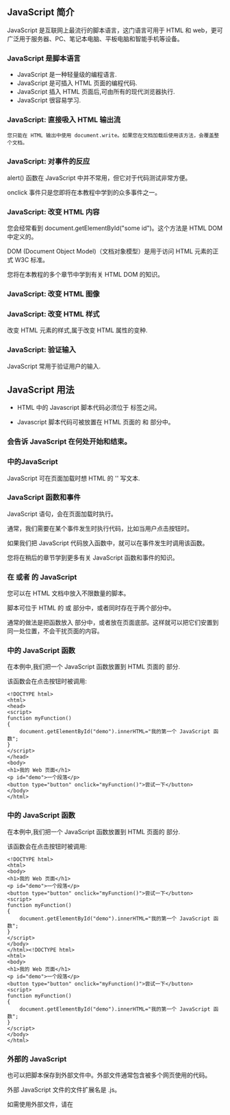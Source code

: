 ## JavaScript 简介

JavaScript 是互联网上最流行的脚本语言，这门语言可用于 HTML 和 web，更可广泛用于服务器、PC、笔记本电脑、平板电脑和智能手机等设备。

### JavaScript 是脚本语言

- JavaScript 是一种轻量级的编程语言.
- JavaScript 是可插入 HTML 页面的编程代码.
- JavaScript 插入 HTML 页面后,可由所有的现代浏览器执行.
- JavaScript 很容易学习.

### JavaScript: 直接吸入 HTML 输出流

	您只能在 HTML 输出中使用 document.write。如果您在文档加载后使用该方法，会覆盖整个文档。

### JavaScript: 对事件的反应

alert() 函数在 JavaScript 中并不常用，但它对于代码测试非常方便。

onclick 事件只是您即将在本教程中学到的众多事件之一。

### JavaScript: 改变 HTML 内容

您会经常看到 document.getElementById("some id")。这个方法是 HTML DOM 中定义的。

DOM (Document Object Model)（文档对象模型）是用于访问 HTML 元素的正式 W3C 标准。

您将在本教程的多个章节中学到有关 HTML DOM 的知识。

### JavaScript: 改变 HTML 图像

### JavaScript: 改变 HTML 样式

改变 HTML 元素的样式,属于改变 HTML 属性的变种.

### JavaScript: 验证输入

JavaScript 常用于验证用户的输入.

## JavaScript 用法

- HTML 中的 Javascript 脚本代码必须位于 <script> 与 </script> 标签之间。

- Javascript 脚本代码可被放置在 HTML 页面的 <body> 和 <head> 部分中。

### <script> 标签

如需在 HTML 页面中插入 JavaScript，请使用 <script> 标签。

<script> 和 </script> 会告诉 JavaScript 在何处开始和结束。

### <body> 中的JavaScript

JavaScript 可在页面加载时想 HTML 的 '<body>' 写文本.

### JavaScript 函数和事件

JavaScript 语句，会在页面加载时执行。

通常，我们需要在某个事件发生时执行代码，比如当用户点击按钮时。

如果我们把 JavaScript 代码放入函数中，就可以在事件发生时调用该函数。

您将在稍后的章节学到更多有关 JavaScript 函数和事件的知识。

### 在 <head> 或者 <body> 的 JavaScript

您可以在 HTML 文档中放入不限数量的脚本。

脚本可位于 HTML 的 <body> 或 <head> 部分中，或者同时存在于两个部分中。

通常的做法是把函数放入 <head> 部分中，或者放在页面底部。这样就可以把它们安置到同一处位置，不会干扰页面的内容。

### <head> 中的 JavaScript 函数

在本例中,我们把一个 JavaScript 函数放置到 HTML 页面的 <head> 部分.

该函数会在点击按钮时被调用:

```
<!DOCTYPE html>
<html>
<head>
<script>
function myFunction()
{
    document.getElementById("demo").innerHTML="我的第一个 JavaScript 函数";
}
</script>
</head>
<body>
<h1>我的 Web 页面</h1>
<p id="demo">一个段落</p>
<button type="button" onclick="myFunction()">尝试一下</button>
</body>
</html>
```

### <body> 中的 JavaScript 函数

在本例中,我们把一个 JavaScript 函数放置到 HTML 页面的<body> 部分.

该函数会在点击按钮时被调用:

```
<!DOCTYPE html>
<html>
<body>
<h1>我的 Web 页面</h1>
<p id="demo">一个段落</p>
<button type="button" onclick="myFunction()">尝试一下</button>
<script>
function myFunction()
{
    document.getElementById("demo").innerHTML="我的第一个 JavaScript 函数";
}
</script>
</body>
</html><!DOCTYPE html>
<html>
<body>
<h1>我的 Web 页面</h1>
<p id="demo">一个段落</p>
<button type="button" onclick="myFunction()">尝试一下</button>
<script>
function myFunction()
{
    document.getElementById("demo").innerHTML="我的第一个 JavaScript 函数";
}
</script>
</body>
</html>
```

### 外部的 JavaScript

也可以把脚本保存到外部文件中。外部文件通常包含被多个网页使用的代码。

外部 JavaScript 文件的文件扩展名是 .js。

如需使用外部文件，请在 <script> 标签的 "src" 属性中设置该 .js 文件：

```
<!DOCTYPE html>
<html>
<body>
<script src="myScript.js"></script>
</body>
</html>
```

你可以将脚本放置于 <head> 或者 <body>中，放在 <script> 标签中的脚本与外部引用的脚本运行效果完全一致。

myScript.js 文件代码如下：

```
function myFunction()
{
    document.getElementById("demo").innerHTML="我的第一个 JavaScript 函数";
}
```

外部脚本不能包含 '<script>' 标签.

## JavaScript Vscode & AI 编程助手

VSCode 完整安装教程参考：https://www.runoob.com/vscode/vscode-tutorial.html

AI 编程助手 —— Fitten Code

## Chrome 浏览器中执行 JavaScript 

参考 https://www.runoob.com/js/js-chrome.html

## JavaScript 输出

### JavaScript 没有任何打印或者输出的函数

### JavaScript 显示数据

JavaScript 可以通过不同的方式来输出数据：

- 使用 window.alert() 弹出警告框.

- 使用 document.write() 方法将内容写到 HTML 文档中。

- 使用 innerHTML 写入到 HTML 元素。

- 使用 console.log() 写入到浏览器的控制台。

### 使用 window.alert()

可以弹出警告框来显示数据:

```
<!DOCTYPE html>
<html>
<body>
<h1>我的第一个页面</h1><p>我的第一个段落。</p>
	
<script>window.alert(5 + 6);
</script>

</body>
</html>
```

### 操作 HTML 元素

如需从 JavaScript 访问某个 HTML 元素,可以是使用 document.getElementByld(Id) 方法.

请使用 'Id' 属性来表示 HTML 元素,bing innerHTML 来获取或插入元素内容:

```
<!DOCTYPE html><html>
<body>

<h1>我的第一个 Web 页面</h1>

	<p id="demo">我的第一个段落</p>

<script>
	document.getElementById("demo").innerHTML = "段落已修改。";
</script>

</body>
</html>
```

以上 JavaScript 语句 (在<script>标签中) 可以在 web 浏览器中执行:

**document.getElementByld("demo")** 是使用 Id 属性来查找 HTML 元素的 JavaScript 代码.

**innerHTML="段落已修改."** 是用于修改元素的 HTML 内容(innerHTML)的 JavaScript 代码.

***在本教程中*** 
- 在大多数情况下,在本教程中,我们将使用上面描述的方法来输出

- 上面的例子直接把 Id="demo" 的 <p> 元素写到 HTML 文档输出中

### 写到 HTML 问到

处于测试目的,可以将 JavaScript 直接写在 HTML 文档中:

```
<!DOCTYPE html><html>
<body><h1>我的第一个 Web 页面</h1>
	<p>我的第一个段落。</p>
	<script>document.write(Date());
</script>

</body>
</html>
```

- 使用 document.write() 可以向文档写入内容.

- 如果在文档已完成加载后执行 document.write,整个 HTML 页面将被覆盖.

```
<!DOCTYPE html>
<html>
<body>
<h1>我的第一个 Web 页面</h1>
<p>我的第一个段落。</p>
<button onclick="myFunction()">点我</button>
<script>
function myFunction() {
   	document.write(Date());
}
</script>
</body>
</html>
```

### 写到控制台

- 如果浏览器支持调试,可以使用 console.log() 方法在浏览器中显示 JavaScript 值.
- 浏览器中使用 F12 来启用调试模式,在调试窗口中点击 "Console" 菜单.

```
<!DOCTYPE html>
<html>
<body>
<h1>我的第一个 Web 页面</h1>
<script>
a = 5;
b = 6;
c = a + b;
console.log(c);
</script>

</body>
</html>
```

***程序中调试是测试,查找及减少 bug(错误)的过程.***

## JavaScript 语法

JavaScript 是一个程序语言.语法规则定义了语言结构.

### JavaScript 语法

- JavaScript 是一个脚本语言

- 它是一个轻量级,但功能强大的编程语言

### JavaScript 字面量

在编程语言中,一般固定值称为字面量,如 3.14

**数字 (Number) 字面量** 可以是整数或者小数,或者是科学计数(e).

**字符串 (String) 字面量** 可以使用单引号或双引号

**表达式字面量** 用于计算

**数组(Array) 字面量** 定义一个数组

**对象(Object) 字面量** 定义一个对象

**函数(Function) 字面量** 定义一个函数

### JavaScript 变量

在编程语言中,变量用于存储数据值

JavaScript 使用关键字 var 来定义变量,使用等号来为变量赋值:

```
var x, lengthx = 5
length = 6
```

变量可以通过变量名访问.在指令式语言中,变量通常是可变的.字面量是一个恒定的值.

变量是一个**名称**.字面量是一个**值**

### JavaScript 操作符

JavaScript 使用 **算数运算符** 来计算值

JavaScript 使用 **赋值运算符** 给变量赋值

JavaScript 语言有多种类型的运算符:

|类型|示例|描述|
|:---:|:---:|:---:|
|赋值,算数和运算符|= + - * /|在 JS 运算符中描述|
|条件,比较及逻辑运算符|== != < >|在 JS 比较运算符中描述|

### JavaScript 语句

在 HTML 中,JavaScript 语句用于向浏览器发出命令.

语句是用分号分隔:

```
x = 5 + 6;
y = x * 10;
```

### JavaScript 关键字

JavaScript 关键字用于识别要执行的操作.

和其他任何编程语言一样,JavaScript 保留了一些关键字为自己所用.

**var** 关键字告诉浏览器创建一个新的变量:

```
var x = 5 + 6;
var y = x * 10;
```

JavaScript 同样保留了一些关键字,这些关键字在当前的语言版本中并没有使用,但在以后 JavaScript 扩展中会用到.

以下是 JavaScript 中最重要的保留关键字 (按字母顺序):

```
abstract	else	instanceof	super
boolean	enum	int	switch
break	export	interface	synchronized
byte	extends	let	this
case	false	long	throw
catch	final	native	throws
char	finally	new	transient
class	float	null	true
const	for	package	try
continue	function	private	typeof
debugger	goto	protected	var
default	if	public	void
delete	implements	return	volatile
do	import	short	while
double	in	static	with
```

### JavaScript 注释

双斜杠 // 后的内容会被浏览器忽略

### JavaScript 数据类型

JavaScript 有多种数据类型: 数字、字符串、数组、对象等等：

```
var length = 16;                                  // Number 通过数字字面量赋值 
var points = x * 10;                              // Number 通过表达式字面量赋值
var lastName = "Johnson";                         // String 通过字符串字面量赋值
var cars = ["Saab", "Volvo", "BMW"];              // Array  通过数组字面量赋值
var person = {firstName:"John", lastName:"Doe"};  // Object 通过对象字面量赋值
```

数据类型的概念

编程语言中,数据类型是一个非常重要的内容.

为了可以操作变量,了解数据类型的概念非常重要.

如果没有使用数据类型,以下实例将无法执行:

```
16 + "Volvo"
```

16 加上 "Volvo" 是如何计算呢? 以上会产生一个错误还是输出以下结果呢？

```
"16Volvo"
```
可以在浏览器尝试执行以上代码查看效果.

### JavaScript 函数

JavaScript 语句可以写在函数内,函数可以重复引用:

**引用一个函数**=调用函数(执行函数内的语句).

```
function myFunction(a, b) {
   	return a * b;         
                     
// 返回 a 乘以 b 的结果
}
```

### JavaScript 字母大小写

JavaScript 对大小写是敏感的.

当编写 JavaScript 语句时,请留意是否关闭大小写切换键.

函数 **getElementByld** 与 **getElementBylD** 是不同的.

同样,变量 **myVariable** 与 **MyVariable** 也是不同的.

### JavaScript 字符集

JavaScript 使用 Unicode 字符集.

Unicode 覆盖了所有的字符,包含标点等字符.

如需进一步了解,请学习 [完整 Unicode 参考手册](https://www.runoob.com/charsets/ref-html-utf8.html)

***JavaScript 中,常见的是驼峰法的命名规则,如 lastName(而不是lastname).***

## JavaScript 语句

JavaScript 语句向浏览器发出的命名.语句的作用是告诉浏览器该做什么.

### JavaScript 语句

JavaScript 语句是发给浏览器的命令.

这些命令的作用是告诉浏览器要做的事情.

下面的 JavaScript 语句向 id="demo" 的 HTML 元素输出文本 "你好 Dolly":

```
document.getElementById("demo").innerHTML = "你好 Dolly";
```

### 分号 ;

分号用于分隔 JavaScript 语句.

通常我们在每条可执行的语句结尾添加分号.

使用分号的另一用处是在一行中编写多条语句.

```
a = 5;
b = 6;
c = a + b;
以上实例也可以这么写:
a = 5; b = 6; c = a + b;
```

***也可能看到不带有分号的案例.在 JavaScript 中,用分号来结束语句是可选的.***

### JavaScript 代码

JavaScript 代码是 JavaScript 语句的序列.

浏览器按照编写顺序依次执行每条语句.

本例向网页输出一个标题和两个段落:

```
document.getElementById("demo").innerHTML="你好 Dolly";
document.getElementById("myDIV").innerHTML="你最近怎么样?";
```

### JavaScript 代码块

JavaScript 可以分批地组合起来.

代码块以左花括号开始,右花括号结束.

代码块的作用是一并地执行语句序列.

本例向网页输出一个标题和两个段落:

```
function myFunction()
{
    document.getElementById("demo").innerHTML="你好Dolly";
    document.getElementById("myDIV").innerHTML="你最近怎么样?";
}
```

### JavaScript 语句标识符

JavaScript 语句通常以一个 **语句标识符** 为开始,并执行该语句.

语句标识符是留着关键字不能作为变量名使用.

下表列出了 JavaScript 语句标识符(关键字):

|语句|描述|
|:---:|:---:|
|break|用于跳出循环.|
|catch|语句块,在 try 语句块执行出错时执行 catch 语句块.|
|continue|跳过循环中的一个迭代|
|do...while|跳过循环中的一个迭代.|
|for|在条件语句为 true 时,可以将代码块执行指定的次数.|
|for...in|用于遍历数组或者对象的属性 (对数组或者对象的属性进行循环操作).|
|function|定义一个函数|
|if...else|用于基于不同的条件来执行不同的动作.|
|return|返回结果,并退出函数|
|switch|用于基于不同的条件来执行不同的动作.|
|throw|抛出 (生成) 错误.|
|try|实现错误处理,与 catch 一同使用.|
|var|声明一个变量.|
|while|当条件语句为 true 时,执行语句块.|

### 空格

JavaScript 会忽略多余的空格.可以向脚本添加空格,来提高其可读性.下面的两行代码是等效的:

```
var person="runoob";
var person = "runoob";
```

### 对代码行进行折行

可以在文本字符串中使用反斜杠对代码行进行换行.下面的例子是正确的显示:

```
document.write("你好 \
世界!");
```

不过,不能向这样换行:

```
document.write \ 
("你好世界!");
```

**知识点**: JavaScript 是脚本语言,浏览器会在读取代码时,逐行地执行脚本代码.而对于传统编程来说,会在执行前对所有代码进行编译.

## JavaScript 注释

JavaScript 注释可用于提高代码的可读性.

### JavaScript 注释

JavaScript 不会执行注释.

可以添加注释来对 JavaScript 进行解释,或者提高代码的可读性.

单行注释以 // 开头.

本例用单行注释来解释代码:

```
// 输出标题：
document.getElementById("myH1").innerHTML="欢迎来到我的主页";
// 输出段落：
document.getElementById("myP").innerHTML="这是我的第一个段落。";
```

### JavaScript 多行注释

多行注释以 /* 开始,以 */ 结尾.

下面的例子使用多行注释来解释代码:

```
/*
下面的这些代码会输出
一个标题和一个段落
并将代表主页的开始
*/
document.getElementById("myH1").innerHTML="欢迎来到我的主页";
document.getElementById("myP").innerHTML="这是我的第一个段落。";
```

### 使用注释来阻止执行

在下面的例子中,注释用于阻止其中一条代码行的执行 (可用于调试):

```
// document.getElementById("myH1").innerHTML="欢迎来到我的主页";
document.getElementById("myP").innerHTML="这是我的第一个段落。";
```

在下面的例子中,注释用于阻止代码块的执行 (可用于调试):

```
/*
document.getElementById("myH1").innerHTML="欢迎来到我的主页";
document.getElementById("myP").innerHTML="这是我的第一个段落。";
*/
```

### 在行末使用注释

在下面的例子中,我们把注释放到代码行的结尾处:

```
var x=5;    // 声明 x 并把 5 赋值给它
var y=x+2;  // 声明 y 并把 x+2 赋值给它
```

## JavaScript 变量

变量是用于存储信息的"容器".

在 JavaScript 中,变量用于存储数据,并可以在程序执行过程中动态更改.

在 JavaScript 中,变量可以存储各种类型的数据,如数字、字符串、对象、函数等.

变量名是标识符,用于引用存储在变量中的数据.

在 JavaScript 中,可以使用 var、let 和 const 关键字来声明变量。

- var：ES5 引入的变量声明方式，具有函数作用域。

- let：ES6 引入的变量声明方式，具有块级作用域。

- const：ES6 引入的常量声明方式，具有块级作用域，且值不可变。

```
var x=5;
var y=6;
var z=x+y;
```

**就像代数那样**

x=5

y=6 

z=x+y

在代数中,我们使用字母(比如 x) 来保存值 (比如 5).

通过上面的表达式 z=x+y,我们能够计算出 z 的值为 11.

在 JavaScript 中,这些字母被称为变量.

***可以把变量看作存储数据的容器.***

### JavaScript 变量

与代数一样,JavaScript 变量可用于存放值 (比如 x = 5) 和表达式 (比如 z = x + y).

变量可以使用短名称 (比如 x 和 y),也可以使用描述性更好的名称 (比如 age,sum,totavolume).

- 变量必须以字母开头

- 变量也能以 $ 和 _ 符号开头 (不过我们不推荐这么做)

- 变量名称对大小写敏感 (y 和 Y 是不同的变量)

***JavaScript 语句和 JavaScript 变量都对大小写敏感.***

### JavaScript 数据类型

JavaScript 变量还能保存其他数据类型,比如文本值(name="Bill Gates").

在 JavaScript 中,类似 "Bill Gates" 这样一条文本被称为字符串.

JavaScript 变量有很多种类型,但是现在,我们只关注数字和字符串.

当我们向变量分配文本值时,应该用双引号或单引号包围这个值.

当我们向变量赋的值是数值时,不要使用引号.如果我们用引号包围数值,该值会被作为文本来处理.

```
var pi=3.14;  
// 如果你熟悉 ES6，pi 可以使用 const 关键字，表示一个常量
// const pi = 3.14;
var person="John Doe";
var answer='Yes I am!';
```

### 声明 (创建) JavaScript 变量

在 JavaScript 中创建变量通常称为"声明"变量.

我们使用 var 关键词来声明变量:

```
var carname;
```

变量声明之后,该变量是空的 (它没有值).

如需向变量赋值,请使用等号:

```
carname="Volvo";
```

不过也可以在声明变量时对其赋值:

```
var carname="Volvo";
```

在下面的例子中,我们创建了名为 carname 的变量,并向其赋值"Volvo",然后把它放入 id="demo" 的 HTML 段落中:

```
var carname="Volvo";
document.getElementById("demo").innerHTML=carname;
```

**var 声明特点**:

- 变量可以重复声明 (覆盖原变量).

- 变量未赋值时,默认值为 undefined.

- var 声明的变量会提升 (Hoisting),但不会初始化.

***一个好的编程习惯,在代码开始处,统一对需要的变量进行声明.***

### 一条语句,多个变量

我们可以在一条语句中声明很多变量.该语句以 var 开头,并使用逗号分隔变量即可:

```
var lastname="Doe", age=30, job="carpenter";
```

声明也可横跨多行:

```
var lastname="Doe",
age=30,
job="carpenter";
```

一条语句中声明的多个变量不可以同时赋同一个值:

```
var x, y, z = 1;
```

x,y 为 undefined, z 为 1.

### Value = undefined

在计算机程序中,经常会声明无值的变量.未使用值来声明的变量,其值实际上是 undefined.

在执行过以下语句后,变量 carname 的值将是 undefined:

```
var carname;
```
### 重新声明 JavaScript 变量

若果重新声明 JavaScript 变量,该变量的值不会丢失.

在以下两条语句执行后,变量 carname 的值依然是 "Volvo":

```
var
carname="Volvo"; 
var carname;
```

### JavaScript 算数

我们可以通过 JavaScript 变量来做算数,使用的是 = 和 + 这类运算符:

```
y=5;
x=y+2;
```

### 使用 let 和 const (ES6)

在 2015 年以前,我们使用 var 关键字来声明 JavaScript 变量.

在 2015 后的 JavaScript 版本 (ES6) 允许我们使用 const 关键字来定义一个变量,使用 let 关键字定义的限定范围内作用域的变量.

**let**

let 是 ES6 引入的新变量声明方式,推荐使用.

**let 语法:**

```
let variableName = value;let variableName = value;
```

```
let city = "北京";
let age = 30;
console.log(city, age); // 输出: 北京 30
```

**const**

const 用于定义常量,即一旦赋值后,变量的值不能再被修改.

**const 语法**:

```
const variableName = value;
```

```
const z = 10;
// z = 20; // 报错，常量不可重新赋值
if (true) {
    const z = 20; // 不同的常量
    console.log(z); // 输出 20
}
console.log(z); // 输出 10
```

更多 const 和 let 内容可以参阅: [JavaScript let 和 const](https://www.runoob.com/js/js-let-const.html).

## JavaScript 数据类型

**值类型(基本类型):** 字符串 (String)、数字（Number）、空（Null）、未定义 （undefined）、Symbol。

**引用数据类型:** 对象 （Object）、数组 （Array）、函数 （Function），还有两个特殊的对象：正则 （RegExp） 和 日期 （Date）。

**注:** ***Symbol 是 ES6 引入的一种新的原始数据类型,表示独一无二的值.***

### JavaScript 拥有动态类型

JavaScript 拥有动态类型.这意味着相同的变量可用作不同的类型:

```
var x;               
	// x 为 undefinedvar x = 5;           
	// 现在 x 为数字
var x = "John";      // 现在 x 为字符串
```

变量的数据类型可以使用 typeof 操作符来查看:

```
typeof "John"                // 返回 string
typeof 3.14                  // 返回 number
typeof false                 // 返回 boolean
typeof [1,2,3,4]             // 返回 object
typeof {name:'John', age:34} // 返回 object
```

**typeof[1,2,3,4] 返回 "object"**,这是 JavaScript 早期设计的一个"缺陷",数组本质上是特殊类型的对象.

正确检测数组的方法:

```
Array.isArray([1,2,3]); // true
[1,2,3] instanceof Array; // true
```

### JavaScript 字符串

字符串是存储字符 (比如 "Bill Gates") 的变量.

字符串可以是引号中的任意文本.可以使用单引号或双引号:

```
var
carname="Volvo XC60";
var
carname='Volvo XC60';
```

可以在字符串中使用引号,只要不匹配包围字符串的引号即可:

```
var answer="It's alright";
var answer="He is called 'Johnny'";
var answer='He is called "Johnny"';
```

### JavaScript 数字

JavaScript 只有一种数字类型.数字可以带小数点,也可以不带:

```
var x1=34.00;      //使用小数点来写
var
x2=34;             //不使用小数点来写
```

极大或极小的数字可以通过科学 (指数) 计数法来书写:

```
var y=123e5;      // 12300000
var z=123e-5;     // 0.00123
```

### JavaScript 布尔

布尔 (逻辑) 只能有两个值:true 或 false.

```
var x=true;
var y=false;
```

### JavaScript 数组

下面的代码创建名为 cars 的数组:

```
var cars=new Array();
cars[0]="Saab";
cars[1]="Volvo";
cars[2]="BMW";
```

或者 (condensed array):

```
var cars=new Array("Saab","Volvo","BMW");
```

或者 (literal array):

```
var cars=["Saab","Volvo","BMW"];
```

### JavaScript 对象

对象由花括号分隔,在括号内部,对象的属性以名称和值对的形式 (name : value) 来定义.属性由逗号分隔:

```
var person={firstname:"John", lastname:"Doe", id:5566};
```

上面例子中的对象 (person) 有三个属性: firstname、lastname 以及 id.

空格和折行无关紧要.声明可横跨多行:

```
var person={
firstname : "John",
lastname  : "Doe",
id        :  5566
};
```

对象属性由两种寻址方式:

```
name=person.lastname;
name=person["lastname"];
```

### Undefined 和 Null

Undefined 这个值表示变量不含有值.

可以通过变量的值设置为 null 来清空变量.

```
cars=null;
person=null;
```

### 声明变量类型

当我们声明新变量时,可以使用关键字 "new" 来声明其类型:

```
var carname=new String;
var x=      new Number;
var y=      new Boolean;
var cars=   new Array;
var person= new Object;
```

***JavaScript 变量均为对象.当我们声明一个变量时,就创建了一个新的对象.***

## JavaScript 对象

JavaScript 对象是拥有属性和方法的数据.

在 JavaScript 中,几乎所有的事物都是对象.

***在 JavaScript 中,对象是非常重要的,当我们理解了对象,就可以了解 JavaScript.***

以下代码为变量 **car** 设置值为 "Fiat":

```
var car = "Fiat";
```

对象也是一个变量,但对象可以包含多个值 (多个变量),每个值以 **name:value** 对呈现.

```
var car = {name:"Fiat", model:500, color:"white"};
```

以上实例中,3个值 ("Fiat",500,"white")赋予变量 car.

***JavaScript 对象是变量的容器.***

### 对象定义

你可以使用字符来定义和创建 JavaScript 对象:

```
var person = {firstName:"John", lastName:"Doe", age:50, eyeColor:"blue"};
```

定义 JavaScript 对象可以跨越多行,空格跟换行不是必须的:

```
var person = {
    firstName:"John",
    lastName:"Doe",
    age:50,
    eyeColor:"blue"
};var person = {
    firstName:"John",
    lastName:"Doe",
    age:50,
    eyeColor:"blue"
};
```

### 对象属性

可以说 "JavaScript 对象是变量的容器".

但是,我们通常认为 "JavaScript 对象是键值对的容器".

键值对通常写法为 **name : value** (键与值以冒号分隔).

键值对在 JavaScript 对象通常称为 **对象属性**.

***JavaScript 对象是属性变量的容器.***

对象键值对的写法类似于:

- PHP 这种的关联数组

- Python 中的字典

- C 语言中的哈希表

- Java 中的哈希映射

- Ruby 和 Perl 中的哈希表

### 访问对象属性

我们可以通过两种方式访问对象属性:

```
person.lastName;
```

```
person["lastName"];
```

### 对象方法

对象的方法定义了一个函数,并作为对象的属性存储.

对象方法通过添加 () 调用 (作为一个函数).

该实例访问了 person 对象的 fullName() 方法:

```
name = person.fullName();
```

如果要访问 person 对象的 fullName 属性,它将作为一个定义函数的字符串返回:

```
name = person.fullName;
```

***JavaScript 对象是属性和方法的容器.***

### 访问对象的方法

可以使用以下语法创建对象方法:

```
methodName : function() {
    // 代码 
}
```

可以使用以下语法访问对象方法:

```
objectName.methodName()
```

通常 fullName() 是作为 person 对象的一个方法,fullName 是作为一个属性.

如果使用 fullName 属性,不添加 **()**,它会返回函数的定义:

```
objectName.methodName
```

有多种方式可以创建,使用和修改 JavaScript 对象.

同样也有多种方式用来创建,使用和修改属性和方法.

### 更多实例

[创建 JavaScript 对象Ⅰ](https://www.runoob.com/try/tryit.php?filename=tryjs_object_create_1)

[创建 JavaScript 对象 Ⅱ](https://www.runoob.com/try/tryit.php?filename=tryjs_object_create_2)

[访问对象属性Ⅰ](https://www.runoob.com/try/tryit.php?filename=tryjs_object_properties_1)

[访问对象 Ⅱ](https://www.runoob.com/try/tryit.php?filename=tryjs_object_properties_2)

[函数属性作为一个方法访问](https://www.runoob.com/try/tryit.php?filename=tryjs_object_method)

[函数属性作为一个属性访问](https://www.runoob.com/try/tryit.php?filename=tryjs_object_function)

### JavaScript 函数

函数是由事件驱动的或者当它被调用时执行的可重复使用的代码块.

```
<!DOCTYPE html>
<html>
<head>
<meta charset="utf-8">
<title>测试实例</title>
<script>
function myFunction()
{
    alert("Hello World!");
}
</script>
</head>
 
<body>
<button onclick="myFunction()">点我</button>
</body>
</html><!DOCTYPE html>
<html>
<head>
<meta charset="utf-8">
<title>测试实例</title>
<script>
function myFunction()
{
    alert("Hello World!");
}
</script>
</head>
 
<body>
<button onclick="myFunction()">点我</button>
</body>
</html>
```

### JavaScript 函数语法

函数就是包裹在花括号中的代码块,前面使用了关键词 function:

```
function functionname()
{
    // 执行代码
}
```

当调用函数时,会执行函数内的代码.

可以在某事件发生时直接调用函数 (比如当用户点击按钮时),并且可由 JavaScript 在任何位置进行调用.

***JavaScript 对大小写敏感.关键词 function 必须是小写的,并且必须以与函数名称相同的大小写来调用函数.***

### 调用带参数的函数

在调用函数时,可以向其传递值,这些值被称为参数.

这些参数可以在函数中使用.

可以发送任意多的参数,由逗号 (,) 分隔:

```
myFunction(argument1,argument2)
```

当声明函数时,请把参数作为变量来声明:

```
function myFunction(var1,var2)
{
代码
}
```

变量和参数必须以一致的顺序出现.第一个变量就是第一个被传递的参数的给定的值,以此类推.

```
<p>点击这个按钮，来调用带参数的函数。</p>
<button onclick="myFunction('Harry Potter','Wizard')">点击这里</button>
<script>
function myFunction(name,job){
    alert("Welcome " + name + ", the " + job);
}
</script>
```

上面的函数在按钮被点击时会提示 "Welcome Harry Potter,the Wizard".

函数很灵活,可以使用不同的参数来调用该函数,这样就会给出不同的消息:

```
<button onclick="myFunction('Harry Potter','Wizard')">点击这里</button>
<button onclick="myFunction('Bob','Builder')">点击这里</button>
```

根据点击的不同的按钮,上面的例子会提示 "Welcome Harry Potter,the Wizard" 或 "Welcome Bob,the Builder".

### 带有返回值的函数

有时,我们会希望函数将值返回调用它的地方.

通过使用 return 语句就可以实现.

在使用 return 语句时,函数会停止执行,并返回指定的值.

**语法**

```
function myFunction()
{
    var x=5;
    return x;
}
```

上面的函数会返回值 5.

***注意:*** 整个 JavaScript 并不会停止执行,仅仅是函数.JavaScript 将继续执行代码,从调用函数的地方.

函数调用将被返回值取代:

```
var myVar=myFunction();
```

myVar 变量的值是 5,也就是函数 "myFunction()" 所返回的值.

即使不把它保存为变量,也可以使用返回值:

```
document.getElementById("demo").innerHTML=myFunction();
```

"demo" 元素的 innerHTML 将成为 5,也就是函数 "myFunction()" 所返回的值.

可以使返回值基于传递到函数中的参数:

```
function myFunction(a,b)
{
    return a*b;
}
 
document.getElementById("demo").innerHTML=myFunction(4,3);
```

"demo" 元素的 innerHTML 将是:

12

在我们仅仅希望退出函数时,也可使用 return 语句.返回值是可选的:

```
function myFunction(a,b)
{
    if (a>b)
    {
        return;
    }
    x=a+b
}
```

如果 a 大于 b,则上面的代码将退出函数,并不会计算 a 和 b 的总和.

### 局部 JavaScript 变量

在 JavaScript 函数内部声明的变量 (使用 var) 是局部变量,所以只能在函数内部访问它. (该变量的作用域是局部的).

我们可以在不同的函数中使用名称相同的局部变量,因为只有声明过该变量的函数才能识别出该变量.

只要函数运行完毕,本地变量就会被删除.

### 全局 JavaScript 变量

在函数外声明的变量是全局变量,网页上的所有脚本和函数都能访问它.

### JavaScript 变量的生存期

JavaScript 变量的生命周期从它们被声明的时间开始.

局部变量会在函数运行以后被删除.

全局变量会在页面关闭后被删除.

### 向未声明的 JavaScript 变量分配值

如果我们把值赋给尚未声明的变量,该变量将被自动作为 window 的一个属性.

这条语句:

```
carname="Volvo";
```

将声明 window 的一个属性 carname.

非严格模式下给未声明变量赋值创建的全局变量,是全局对象的可配置属性,可以删除.

```
var var1 = 1; // 不可配置全局属性
var2 = 2; // 没有使用 var 声明，可配置全局属性

console.log(this.var1); // 1
console.log(window.var1); // 1
console.log(window.var2); // 2

delete var1; // false 无法删除
console.log(var1); //1

delete var2; 
console.log(delete var2); // true
console.log(var2); // 已经删除 报错变量未定义
```

## JavaScript 作用域

作用域是可访问变量的集合.

### JavaScript 作用域

在 JavaScript 中,对象和函数同样也是变量.

**在 JavaScript 中,作用域为可访问变量,对象,函数的集合.**

JavaScript 函数作用域:作用域在函数内修改.

### JavaScript 局部作用域

变量在函数内声明,变量为局部变量,具有局部作用域.

局部变量:只能在函数内部访问.

```
// 此处不能调用 carName 变量
function myFunction() {
    var carName = "Volvo";
    // 函数内可调用 carName 变量
}
```

因为局部变量只作用于函数内,所以不同的函数可以使用相同名称的变量.

局部变量在函数开始执行时创建,函数执行完后局部变量会自动销毁.

### JavaScript 全局变量

变量在函数外定义,即为全局变量.

全局变量有 **全局作用域**:网页中所有脚本和函数均可使用.

```
var carName = " Volvo";
 
// 此处可调用 carName 变量
function myFunction() {
    // 函数内可调用 carName 变量
}
```

如果变量在函数内没有声明 (没有使用 var 关键字),该变量为全局变量.

以下实例中 carName 在函数内,但是为全局变量.

```
// 此处可调用 carName 变量
 
function myFunction() {
    carName = "Volvo";
    // 此处可调用 carName 变量
}
```

### JavaScript 变量生命周期

JavaScript 变量生命周期在它声明时初始化.

局部变量在函数执行完毕后销毁.

全局变量在页面关闭后销毁.

### 函数参数

函数参数只在函数内起作用,是局部变量.

### HTML 中的全局变量

在 HTML 中,全局变量是 window 对象,所以 window 对象可以调用函数内的未声明 (未加 var) 的局部变量.

**注意:** 所有全局变量都属于 window 对象.

```
//此处可使用 window.carName
 
function myFunction() {
    carName = "Volvo";
}
```

### 你知道吗?

***你的全局变量,或者函数,可以覆盖 window 对象的变量或者函数.***

***局部变量,包括 window 对象可以覆盖全局变量和函数.***

在 JavaScript 中,函数内部的局部变量通常不可以直接被外部访问,但有几种方式可以将函数内部的局部变量暴露给外部作用域,具体如下:

- **通过全局对象:** 在函数内部,可以通过将局部变量赋值给 window 对象的属性来使其成为全局可访问的.例如,使用 **window.a = a;** 语句,可以在函数外部通过 **window.a** 访问到这个局部变量的值

- **定义全局变量:** 在函数内部不使用 **var、let** 或 **const** 等关键字声明变量时，该变量会被视为全局变量，从而可以在函数外部访问。但这种做法通常不推荐，因为它可能导致意外的副作用和代码难以维护。

- **返回值:** 可以通过在函数内部使用 **return** 语句返回局部变量的值,然后在函数外部接收这个返回值.这样,虽然局部变量本身不会被暴露,但其值可以通过函数调用传递到外部.

- **闭包:** JavaScript 中的闭包特性允许内部函数访问外部函数的局部变量.即使外部函数执行完毕后,其局部变量仍然可以被内部函数引用.

- **属性和方法:** 定义在全局作用域中的变量和函数都会变成 window 对象的属性和方法,因此可以在调用时省略 window,直接使用变量名或函数名.

## JavaScript 事件

HTML 事件是发生在 HTML 元素上的事情.

挡在 HTML 页面中使用 JavaScript 时,JavaScript 可以触发这些事件.

### HTML 事件

HTML 事件可以是浏览器行为,也可以是用户行为.

以下是 HTML 事件的实例:

- HTML 页面完成加载

- HTML input 字段改变时

- HTML 按钮被点击

通常,当事件发生时,可以做这些事情.

在事件触发时 JavaScript 可以执行一些代码.

HTML 元素中可以添加事件属性,使用 JavaScript 代码来添加 HTML 元素.

单引号:

```
<some-HTML-element some-event='JavaScript 代码'>
```

双引号:

```
<some-HTML-element some-event="JavaScript 代码">
```

在以下实例中,按钮元素中添加了 onclick 属性 (并加上代码):

```
<button onclick="getElementById('demo').innerHTML=Date()">现在的时间是?</button>
```

以上实例中,JavaScript 代码将修改 id="demo" 元素的内容.

在下一个实例中,代码将修改自身元素的内容 (使用 **this**.innerHTML):

```
<button onclick="this.innerHTML=Date()">现在的时间是?</button>
```

*** JavaScript 代码通常是几行代码.比较常见的是通过事件属性来调用:***

```
<button onclick="displayDate()">现在的时间是?</button>
```

### 常见的 HTML 事件

下面是一些常见的 HTML 事件的列表:

|事件|描述|
|:---:|:---:|
|onchange|HTML 元素改变|
|onclick|用户点击 HTML 元素|
|onmouseover|鼠标指针移动到指定的元素上时发生|
|onmouseout|用户从一个 html 元素上移开鼠标时发生|
|onkeydown|用户按下键盘按键|
|onload|浏览器已完成页面的加载|

更多事件列表: [JavaScript 参考手册 - HTML DOM 事件](https://www.runoob.com/jsref/dom-obj-event.html).

### JavaScript 可以做什么?

事件可以用于处理表单验证,用户输入,用户行为及浏览器动作:

- 页面加载时触发事件

- 页面关闭时触发事件

- 用户点击按钮执行动作

- 验证用户输入内容的合法性

- 等等...

可以使用多种方法来执行 JavaScript 事件代码:

- HTML 事件属性可以直接执行 JavaScript 代码

- HTML 事件属性可以调用 JavaScript 函数

- 可以为 HTML 元素指定自己的事件处理程序

- 可以阻止事件的发生.

- 等等...

***在 HTML DOM 章节中将会学到更多关于事件及事件处理程序的知识.***

## JavaScript 字符串

JavaScript 字符串用于存储和处理文本.

### JavaScript 字符串

字符串可以存储一系列字符,如 "John Doe".

字符串可以是插入到引号中的任何字符.可以使用单引号或双引号:

```
var
carname = "Volvo XC60";
var
carname = 'Volvo XC60';
```

可以使用索引位置来访问字符串中的每个字符:

```
var character = carname[7];
```

字符串的索引从 0 开始,这意味着第一个字符索引值为 `[0]`,第二个为`[1]`,以此类推.

```
const name = "RUNOOB";
let letter = name[2];

document.getElementById("demo").innerHTML = letter;
```

可以在字符串中使用引号,字符串中的引号不要与字符串的引号相同:

```
var answer = "It's alright";
var answer = "He is called 'Johnny'";
var answer = 'He is called "Johnny"';
```

也可以在字符串添加转义符来使用引号:

```
var x = 'It\'s alright';
var y = "He is called \"Johnny\"";
```

### 字符串长度

可以使用内置属性 length 来计算字符串的长度:

```
var txt = "ABCDEFGHIJKLMNOPQRSTUVWXYZ";var sln = txt.length;
```

### 特殊字符

在 JavaScript 中,字符串写在单引号或双引号中.

因为这样,以下实例 JavaScript 无法解析:

```
"We are the so-called "Vikings" from the north."
```

字符串 "We are the so-called" 被截断.

如何解决以上问题呢?可以使用反斜杠 (\) 来转义 "Vikings" 字符串中的双引号,若下:

```
"We are the so-called \"Vikings\" from the north."
```

反斜杠是一个**转义字符**.转义字符将特殊字符转换为字符串字符:

转义字符 (\) 可以用于转义撇号,换行,引号,等其他特殊字符:

|代码|输出|
|:---:|:---:|
|\'|单引号|
|\"|双引号|
|\\|反斜杠|
|\n|换行|
|\r|回车|
|\t|tab (制表符)|
|\b|退格符|
|\f|换页符|

### 字符串可以是对象

通常, JavaScript 字符串是原始值,可以使用字符创建: **var firstName = "John"**

但我们也可以使用 new 关键字将字符串定义为一个对象: **var firstName = new String("John")

```
var x = "John";
var y = new String("John");
typeof x //  返回 String
typeof y // 返回 Object
```

***不要创建 String 对象.它会拖慢执行速度,并可能产生其他副作用:***

```
var x = "John";              
var y = new String("John");
(x === y) // 结果为 false，因为 x 是字符串，y 是对象var x = "John";              
var y = new String("John");
(x === y) // 结果为 false，因为 x 是字符串，y 是对象
```

=== 为绝对相等,即数据类型与值都必须相等.

### 字符串属性和方法

原始值字符串,如 "John",没有属性和方法(因为他们不是对象).

原始值可以使用 JavaScript 的属性和方法,因为 JavaScript 在执行方法和属性时可以吧原始值当作对象.

**字符串方法我们将在下一章节中介绍**

### 字符串属性

|属性|描述|
|:---:|:---:|
|constructor|返回创建字符串属性的函数|
|length|返回字符串的长度|
|prototype|允许向对象添加属性和方法|

### 字符串方法

更多方法实例可以参见: [JavaScript String 对象](https://www.runoob.com/jsref/jsref-obj-string.html).

|方法|描述|
|:---:|:---:|
|charAt()|返回指定索引位置的字符|
|charCodeAt()|返回指定索引位置字符 Unicode 值|
|concat()|连接两个或多个字符串,返回连接后的字符串|
|fromCharCode()|将 Unicode 转换为字符串|
|indexOf()|返回字符串中检索指定字符第一次出现的位置|
|lastIndexOf()|返回字符串中检索指定字符最后一次出现的位置|
|localeCompare()|用本地特定的顺序来比较连个字符串|
|match()|找到一个或多个正则表达式的匹配|
|replace()|替换与正则表达式匹配的子串|
|search()|检索与正则表达式相匹配的值|
|slice()|提取字符串的片段,并在新的字符串中返回被提取的部分|
|split()|吧字符串分割为子字符串的数组|
|substr()|从起始索引号提取字符串中指定数目的字符|
|substring()|提取字符串中两个指定的索引号之间的字符|
|toLocaleLowerCase()|根据主机的语言环境把字符串转换为小写,只有几种语言 (如土耳其语) 具有地方特有的大小写映射|
|toLocaleUpperCase()|根据主机的语言环境把字符串转换为大写,只有几种语言 (如土耳其语) 具有地方特有的大小写映射|
|toLowerCase()|把字符串转换为小写|
|toString()|返回字符串对象值|
|toUpperCase()|把字符串转换为大写|
|trim()|移除字符串首位空白|
|valueOf()|返回某个字符串对象的原始值|

## JavaScript 字符串模板

### JavaScript 模板字符串

JavaScript 中的模板字符串是一种方便的字符串语法,允许在字符串中嵌入表达式和变量.

模板字符串使用单引号 `` 作为字符串的定界符分隔的字面量.

模板字面量是用单引号 (`) 分隔的字面量,允许多行字符串、带嵌入表达式的字符串插值和一种叫带标签的模板的特殊结构

**语法**

```
`string text`

`string text line 1
 string text line 2`

`string text ${expression} string text`

tagFunction`string text ${expression} string text`
```

**参数**

- **string text:** 将成为模板字面量的一部分的字符串文本.几乎允许所有字符,包括换行符和其他空白字符.但是,除非使用了标签函数,否则无效的转义序列将导致语法错误.

- **expression:** 要插入当前位置的表达式,其值被转换为字符串或传递给 tagFunction.

- **tagFunction:** 如果指定,将使用模板字符串数组和替换表达式调用它,返回值将成为模板字面量的值.

```
let text = `Hello RUNOOB!`;
```

**浏览器支持**

Chrome,Edge,Firefox,Safari,Opera

模板字符串中可以同时使用单引号和双引号:

```
let text = `He's often called "Runoob"`;
```

模板字符串还支持多行文本,而无需使用特殊的转义字符;

```
const multiLineText = `
  This is
  a multi-line
  text.
`;
```

若要转义模板字面量中的反引号 (\`),需在反引号之前加一个反斜杠 (\\).

```
`\`` === "`"; // true
```

模板字面量用反引号 (\`) 扩起来,二部是双引号 (") 或单引号 (') .

除了普通字符串外,模板字面量还可以包含占位符 ———— 一种由美元符号和大括号分隔的嵌入式表达式： **${expression}**.

字符串和占位符被传递给一个函数 (要么是默认函数,要么是自定义函数).默认函数 (当未提供自定义函数时) 只执行字符串插值来替换占位符,然后将这些部分拼接到一个字符串中.

模板字符串中允许我们使用变量:

```
const name = 'Runoob';
const age = 30;
const message = `My name is ${name} and I'm ${age} years old.`;
```

以上实例中,**${name}** 和 **${age}** 是模板字符串的表达式部分,它们被包含在 **${}** 内部,并在运行时求值.

模板字符串允许我们在字符串中引用变量、执行函数调用和进行任意的 JavaScript 表达式.

模板字符串中允许我们使用表达式:

```
let price = 10;
let VAT = 0.25;

let total = `Total: ${(price * (1 + VAT)).toFixed(2)}`;
```

模板字符串当作 HTML 模板使用:

```
let header = "";
let tags = ["RUNOOB", "GOOGLE", "TAOBAO"];

let html = `<h2>${header}</h2><ul>`;
for (const x of tags) {
  html += `<li>${x}</li>`;
}

html += `</ul>`;
```

## JavaScript 运算符

**运算符 = 用于赋值**

**运算符 + 用于加值**

运算符 = 用于给 JavaScript 变量赋值.

算术运算符 **+** 用于把值加起来.

```
y=5;
z=2;
x=y+z;
```

以上语句执行后,x 的值是:

7

### JavaScript 算术运算符

与 / 或 值之间的算术运算符.

**y=5**,下面的表格解释了这些算术运算符:

|运算符|描述|例子|x 运算结果|y 运算结果|在线实例|
|:---:|:---:|:---:|:---:|:---:|:---:|
|+|加法|x=y+2|7|5|[实例](https://www.runoob.com/try/try.php?filename=tryjs_oper_add)|
|-|减法|x=y-2|3|5|[实例](https://www.runoob.com/try/try.php?filename=tryjs_oper_sub)|
|*|乘法|x=y*2|10|5|[实例](https://www.runoob.com/try/try.php?filename=tryjs_oper_mult)|
|/|除法|x=y/2|2.5|5|[实例](https://www.runoob.com/try/try.php?filename=tryjs_oper_div)|
|%|取模 (余数)|x=y%2|1|5|[实例](https://www.runoob.com/try/try.php?filename=tryjs_oper_mod)|
|++|自增|x=++y|6|6|[实例](https://www.runoob.com/try/try.php?filename=tryjs_oper_incr)|
||自增|x=y++|5|6|[实例](https://www.runoob.com/try/try.php?filename=tryjs_oper_incr2)|
|--|自减|x=--y|4|4|[实例](https://www.runoob.com/try/try.php?filename=tryjs_oper_decr)|
||自减|x=--y|5|4|[实例](https://www.runoob.com/try/try.php?filename=tryjs_oper_decr2)|

### JavaScript 赋值运算符

赋值运算符用于给 JavaScript 变量赋值.

给定 **x=10** 和 **y=5**,下面的表格解释了赋值运算符:

|运算符|例子|等同于|运算结果|在线实例|
|:---:|:---:|:---:|:---:|:---:|
|=|x=y||x=5|[实例](https://www.runoob.com/try/try.php?filename=tryjs_oper_equal)|
|+=|x+=y|x=x+y|x=15|[实例](https://www.runoob.com/try/try.php?filename=tryjs_oper_plusequal)|
|-=|x-=y|x=x-y|x=5|[实例](https://www.runoob.com/try/try.php?filename=tryjs_oper_minequal)|
|*=|x*=y|x=x*y|x=50|[实例](https://www.runoob.com/try/try.php?filename=tryjs_oper_multequal)|
|/=|x/=y|x=x/y|x=2|[实例](https://www.runoob.com/try/try.php?filename=tryjs_oper_divequal)|
|%=|x%=y|x=x%y|x=0|[实例](https://www.runoob.com/try/try.php?filename=tryjs_oper_modequal)|

### 用于字符串的 + 运算符

**+** 运算符用于把文本值或字符串变量加起来 (连接起来).

如需把两个或多个字符串变量连接起来,请使用 **+** 运算符.

```
txt1="What a very";
txt2="nice day";
txt3=txt1+txt2;
```

txt3 运算结果如下:

What a verynice day

要想在两个字符串之间增加空格,需要把空格插入一个字符串之中:

```
txt1="What a very ";
txt2="nice day";
txt3=txt1+txt2;
```

在以上语句执行后,变量 txt3 包含的值是:

What a very nice day

### 对字符串和数字进行加法运算

两个数字相加,返回数字相加的和,若果数字与字符串相加,返回字符串,如下实例:

```
x=5+5;
y="5"+5;
z="Hello"+5;
```

x,y,和 z 输出结果为:

```
10
55
Hello5
```

**规则**:如果把数字与字符串相加,结果将成为字符串!

## JavaScript 比较

### JavaScript *比较*和*逻辑运算符*

比较和逻辑运算符用于测试 *true* 或者 *false*.

### 比较运算符

比较运算符在逻辑语句中使用,以测定变量或值是否相等.

x=5,下面的表格解释了比较运算符:

|运算符|描述|比较|返回值|实例|
|:---:|:---:|:---:|:---:|:---:|
|==|等于|x==8|false|[实例](https://www.runoob.com/try/try.php?filename=tryjs_comparison1)|
|||x==5|true|[实例](https://www.runoob.com/try/try.php?filename=tryjs_comparison2)|
|===|绝对等于 (值和类型均相等)|x==="5"|false|[实例](https://www.runoob.com/try/try.php?filename=tryjs_comparison3)|
|||x===5|true|[实例](https://www.runoob.com/try/try.php?filename=tryjs_comparison4)|
|!=|不等于|x!=8|true|[实例](https://www.runoob.com/try/try.php?filename=tryjs_comparison5)|
|!===|严格不等于运算符 (值和类型有一个不相等,或者两个都不相等)|x!=="5"|true|[实例](https://www.runoob.com/try/try.php?filename=tryjs_comparison6)|
|||x!==5|false|[实例](https://www.runoob.com/try/try.php?filename=tryjs_comparison7)|
|>|大于|x>8|false|[实例](https://www.runoob.com/try/try.php?filename=tryjs_comparison8)|
|<|小于|x<8|true|[实例](https://www.runoob.com/try/try.php?filename=tryjs_comparison9)|
|>=|大于或等于|x>=8|false|[实例](https://www.runoob.com/try/try.php?filename=tryjs_comparison10)|
|<=|小于或等于|x<=8|true|[实例](https://www.runoob.com/try/try.php?filename=tryjs_comparison11)|

### 如何使用

可以在条件语句中使用比较运算符对值进行比较,然后根据结果来采取行动:

```
if (age<18) x="Too young";
```

### 逻辑运算符

逻辑运算符用于测定变量或值之间的逻辑.

给定 x=6 以及 y=3,下表解释了逻辑运算符:

|运算符|描述|例子|
|:---:|:---:|:---:|
|&&|and|(x<10 && y>1) 为 true|
|\|\||or|(x==5 || y==5) 为 false|
|!|not|!(x==y) 为 true|

### 条件运算符

JavaScript 还包含了基于某些条件对变量进行赋值的条件运算符.

**语法**

    variablename=(condition)?value1:value2 

**例子**

如果变量 age 中的值小于 18,则向变量 voteable 赋值 "年龄太小",否则赋值 "年龄已达到".

```
voteable=(age<18)?"年龄太小":"年龄已达到";
```

## JavaScript 条件语句

### JavaScript *if...Else* 语句

条件语句用于基于不同的条件来执行不同的动作.

### 条件语句

通常在写代码时,我们总是需要为不同的决定来执行不同的动作.我们可以在代码中使用条件语句来完成该任务.

在 JavaScript 中,我们可使用以下条件语句:

- **if 语句** - 只有当指定条件为 true 时,使用该语句来执行代码

- **if...else 语句** - 当条件为 true 时执行代码,当条件为 false 时执行其他代码

- **if...else if...else 语句** - 使用该语句来选择多个代码块之一来执行

- **switch 语句** - 使用该语句来选择多个代码块之一来执行

### if 语句

只有当指定条件为 true 时,该语句才会执行代码.

**语法**

```
if (condition)
{
    当条件为 true 时执行的代码
}
```

请使用小写 **if**.使用大写字母 (IF) 会生成 JavaScript 错误!

当时间小于 20:00 时,生成问候语 "Good day":

```
if (time<20)
{
    x="Good day";
}
```

x 的结果是:

```
Good day
```

请注意,在这个语法中,没有 ...else...。我们已经告诉浏览器只有在指定条件为 true 时才执行代码。

### if...else 语句

请使用 if...else 语句在条件为 true 时执行代码,在条件为 false 时执行其他代码.

**语法**

```
if (condition)
{
    当条件为 true 时执行的代码
}
else
{
    当条件不为 true 时执行的代码
}
```

当时间小于 20:00 时,生成问候 "Good day",否则生成问候 "Good evening".

```
if (time<20)
{
    x="Good day";
}
else
{
    x="Good evening";
}
```

x 的结果是:

Good day

### if...else if...else 语句来选择多个代码块之一来执行.

**语法**

```
if (condition1)
{
    当条件 1 为 true 时执行的代码
}
else if (condition2)
{
    当条件 2 为 true 时执行的代码
}
else
{
  当条件 1 和 条件 2 都不为 true 时执行的代码
}
```

如果事件小于 10:00 ,则生成问候 "Good morning",如果时间大于 10:00 小于 20:00,则生成问候 "Good day",否则生成问候 "Good evening":

```
if (time<10)
{
    document.write("<b>早上好</b>");
}
else if (time>=10 && time<20)
{
    document.write("<b>今天好</b>");
}
else
{
    document.write("<b>晚上好!</b>");
}
```

x 的结果是:

晚上好!

## JavaScript switch 语句

switch 语句用于基于不同的条件来执行不同的动作.

### JavaScript switch 语句

请使用 switch 语句来选择要执行的多个代码块之一.

```
switch(n)
{
    case 1:
        执行代码块 1
        break;
    case 2:
        执行代码块 2
        break;
    default:
        与 case 1 和 case 2 不同时执行的代码
}
```

工作原理:首先设置表达式 *n* (通常是一个变量).随后表达式的值会与结构中的每个 case 的值做比较.如果存在匹配,则与该 case 关联的代码块会被执行.请使用 **break** 来阻止代码自动地向下一个 case 运行.

```
var d=new Date().getDay(); 
switch (d) 
{ 
  case 0:x="今天是星期日"; 
  break; 
  case 1:x="今天是星期一"; 
  break; 
  case 2:x="今天是星期二"; 
  break; 
  case 3:x="今天是星期三"; 
  break; 
  case 4:x="今天是星期四"; 
  break; 
  case 5:x="今天是星期五"; 
  break; 
  case 6:x="今天是星期六"; 
  break; 
}var d=new Date().getDay(); 
switch (d) 
{ 
  case 0:x="今天是星期日"; 
  break; 
  case 1:x="今天是星期一"; 
  break; 
  case 2:x="今天是星期二"; 
  break; 
  case 3:x="今天是星期三"; 
  break; 
  case 4:x="今天是星期四"; 
  break; 
  case 5:x="今天是星期五"; 
  break; 
  case 6:x="今天是星期六"; 
  break; 
}
```

x 的运行结果:

今天是星期五

### default 关键词

请使用 default 关键词来规定匹配不存在时做的事情:

```
var d=new Date().getDay();
switch (d)
{
    case 6:x="今天是星期六";
    break;
    case 0:x="今天是星期日";
    break;
    default:
    x="期待周末";
}
document.getElementById("demo").innerHTML=x;
```

x 的运行结果:

期待周末

## JavaScript for 循环

循环可以将代码块执行指定的次数.

### JavaScript 循环

如果我们希望一遍又一遍地运行相同的代码,并且每次的值都不同,那么使用循环是很方便的.

我们可以这样输出数组的值:

一般写法:

```
document.write(cars[0] + "<br>"); 
document.write(cars[1] + "<br>"); 
document.write(cars[2] + "<br>"); 
document.write(cars[3] + "<br>"); 
document.write(cars[4] + "<br>"); 
document.write(cars[5] + "<br>");
```

使用 for 循环:

```
for (var i=0;i<cars.length;i++)
{ 
    document.write(cars[i] + "<br>");
}
```

### 不同类型的循环

JavaScript 支持不同类型的循环:

- **for** - 循环代码块一定的次数

- **for/in** - 循环遍历对象的属性

- **while** - 当指定的条件为 true 时循环指定的代码块

- **do/while** - 同样当指定的条件为 true 时循环指定的代码块

### For 循环

for 循环是我们在希望创建循环时常会用到的工具.

下面是 for 循环的语法:

```
for (语句 1; 语句 2; 语句 3)
{
    被执行的代码块
}
```

**语句 1** (代码块) 开始前执行

**语句 2** 定义运行循环 (代码块) 的条件

**语句 3** 在循环 (代码块) 已被执行之后执行

```
for (var i=0; i<5; i++)
{
      x=x + "该数字为 " + i + "<br>";
}
```

从上面的例子中,我们可以看到:

Statement 1 在循环开始之前设置变量 (var i=0).

Statement 2 定义循环运行的条件 (i必须小于 5).

Statement 3 在每次代码块已被执行后增加一个值 (i++).

### 语句 1

通常我们会使用 语句 1 初始化循环中所用的变量 (var i=0).

语句 1 是可选的,也就是说不使用 语句 1 也可以.

我们可以在 语句 1 中初始化任意 (或者多个) 值:

```
for (var i=0,len=cars.length; i<len; i++)
{ 
    document.write(cars[i] + "<br>");
}
```

### 语句 2

通常 语句 2 用于评估初始变量的条件.

语句 2 同样是可选的.

如果 语句 2 返回 true,则循环再次开始,如果返回 false,则循环将结束.

***如果省略了 语句 2,那么必须在循环内提供 break.否则循环就无法停下来.这样有可能令浏览器崩溃.请在本教程稍后的章节阅读有关 break 的内容.***

### 语句 3

通常 语句 3 会增加初始变量的值.

语句 3 也是可选的.

语句 3 有多种用法.增量可以是负数 (i--),或者更大 (i=i+115).

语句 3 也可以省略 (比如当循环内部有相应的代码时):

```
var i=0,len=cars.length;
for (; i<len; )
{ 
    document.write(cars[i] + "<br>");
    i++;
}
```

### For/In 循环

JavaScript for/in 语句循环遍历对象的属性:

```
var person={fname:"Bill",lname:"Gates",age:56}; 
 
for (x in person)  // x 为属性名
{
    txt=txt + person[x];
}
```

## JavaScript while 循环

只要指定条件为 true,循环就可以一直执行代码块.

### while 循环

while 循环会在指定条件为真时循环执行代码块.

**语法**

```
while (条件)
{
    需要执行的代码
}
```

**实例**

本例中的循环将继续运行,只要变量 i 小于 5:

```
while (i<5)
{
    x=x + "The number is " + i + "<br>";
    i++;
}
```

***如果我们忘记增加条件中所用变量的值,该循环永远不会结束.这可能导致浏览器崩溃.***

### do/while 循环

do/while 循环是 while 循环的变体.该循环会在检查条件是否为真之前执行一次代码块,然后如果条件为真的话,就会重复这个循环.

**语法**

```
do
{
    需要执行的代码
}
while (条件);
```

**实例**

下面的例子使用 do/while 循环.该循环至少执行一次,即使条件为 false 它也会执行一次,因为代码块会在条件被测试前执行:

```
do
{
    x=x + "The number is " + i + "<br>";
    i++;
}
while (i<5);
```

### 比较 for 和 while

while 循环与 for 循环很像.

本例中的循环使用 **for 循环** 来显示 cars 数组中的所有值:

```
cars=["BMW","Volvo","Saab","Ford"];
var i=0;
for (;cars[i];)
{
    document.write(cars[i] + "<br>");
    i++;
}
```

本例中的循环使用 **while 循环** 来显示 cars 数组中的所有值:

```
cars=["BMW","Volvo","Saab","Ford"];
var i=0;
while (cars[i])
{
    document.write(cars[i] + "<br>");
    i++;
}
```

## JavaScript break 和 continue 语句

break 语句用于跳出循环

continue 用于跳过循环中的一个迭代

### break 语句

我们已经在本教程之前的章节中见到过 break 语句.它用于跳出 switch() 语句.

break 语句可用于跳出循环.

break 语句跳出循环后,会继续执行该循环之后的代码 (如果有的话):

```
for (i=0;i<10;i++)
{
    if (i==3)
    {
        break;
    }
    x=x + "The number is " + i + "<br>";
}
```

由于这个 if 语句只有一行代码,所以可以省略花括号:

```
for (i=0;i<10;i++)
{
    if (i==3) break;
    x=x + "The number is " + i + "<br>";
}
```

### continue 语句

**continue 语句**中断当前的循环中的迭代,然后继续循环下一个迭代.以下例子在值为 3 时,直接跳过:

for 实例:

```
for (i=0;i<=10;i++)
{
    if (i==3) continue;
    x=x + "The number is " + i + "<br>";
}
```

while 实例:

```
while (i < 10){
  if (i == 3){
    i++;    //加入i++不会进入死循环
    continue;
  }
  x= x + "该数字为 " + i + "<br>";
  i++;
}
```

### JavaScript 标签

我们可以对 JavaScript 语句进行标记

如需标记 JavaScript 语句,请在语句之前加上冒号:

```
break labelname; 
 
continue labelname;
```

continue 语句 (带有或不带标签应用) 只能在循环中.

break 语句 (不带标签引用),只能用在循环或 switch 中.

通过标签引用,break 语句 可用于跳出任何 JavaScript 代码块:

```
cars=["BMW","Volvo","Saab","Ford"];
list: 
{
    document.write(cars[0] + "<br>"); 
    document.write(cars[1] + "<br>"); 
    document.write(cars[2] + "<br>"); 
    break list;
    document.write(cars[3] + "<br>"); 
    document.write(cars[4] + "<br>"); 
    document.write(cars[5] + "<br>"); 
}
```

## JavaScript typeof,null 和 Undefined

### typeof 操作符

可以使用 typeof 操作符来检测变量的数据类型.

```
typeof "John"                // 返回 string 
typeof 3.14                  // 返回 number
typeof false                 // 返回 boolean
typeof [1,2,3,4]             // 返回 object
typeof {name:'John', age:34} // 返回 object
```

***在 JavaScript 中,数组是一种特殊的对象类型.因此 typeof[1,2,3,4] 返回 object.***

正确检测数组的方法:

```
Array.isArray([1,2,3]); // true
[1,2,3] instanceof Array; // true
```

**typeof** 是 JavaScript 中的一个操作符,用于返回给定变量的数据类型.

**完整类型检测表**
|表达式|返回值|说明|
|:---:|:---:|:---:|
|typeof undefined|"undefined"|未定义的值|
|typeof true|"boolean"|布尔值|
|typeof 42|"number"|所有数字类型|
|typeof "text"|"string"|字符串|
|typeof {a:1}|"object"|对象、数组、null|
|typeof function(){}|"function"|函数|
|typeof Symbol()|"symbol"|ES6新增符号类型|
|typeof BigInt(10)|"bigint"|ES2020新增大整数类型|

检测未定义变量:

    if (typeof variable === "undefined") {...}

检测函数是否存在:
    
    if (typeof myFunction === "function") {...}

注意数组和null的特殊情况:

```
// 正确检测数组
if (Array.isArray(myVar)) {...}

// 正确检测null
if (myVar === null) {...}
```

### null

在 JavaScript 中 null 表示 "什么都没有".

null 是一个只有一个值的特殊类型.表示一个空对象引用.

***用 typeof 检测 null 返回是 object.***

我们可以设置为 null 来清空对象:

    var person = null;        // 值为 null(空),但类型为对象

可以设置为 undefined 来清空对象:

     var person = undefined;     // 值为 undefined, 类型为 undefined

### undefined

在 JavaScript 中,**undefined** 是一个没有设置值的变量.

**typeof** 一个没有值的变量会返回 **undefined**.

    var person;            // 值为 undefined(空),类型是undefined

任何变量都可以通过设置值为 **undefined** 来清空.类型为 **undefined**.

    person =undefined;    //值为 undefined,类型是 undefined

### undefined 和 null 的区别

实例:

null 和 undefined 的值相等,但类型不等:

```
typeof undefined              // undefinedt
ypeof null                    // object
null === undefined            // false
null == undefined             // true
```

## JavaScript 类型转换

Number() 转换为数字,String() 转换为字符串,Boolean() 转换为布尔值.

### JavaScript 数据类型

在 JavaScript 中有 6 种不同的数据类型:

- string

- number

- boolean

- object

- function

- symbol

3 种对象类型:

- Object

- Date

- Array

2 个不包含任何值的数据类型 :

- null

- undefined

### typeof 操作符

我们可以使用 **typeof** 操作符来查看 JavaScript 变量的数据类型.

```
typeof "John"                 // 返回 string 
typeof 3.14                   // 返回 number
typeof NaN                    // 返回 number
typeof false                  // 返回 boolean
typeof [1,2,3,4]              // 返回 object
typeof {name:'John', age:34}  // 返回 object
typeof new Date()             // 返回 object
typeof function () {}         // 返回 function
typeof myCar                  // 返回 undefined (如果 myCar 没有声明)
typeof null                   // 返回 object
```

请注意:

- NaN 的数据类型是 number

- 数组(Array)的数据类型是object

- 日期(Date)的数据类型是object

- null 的数据类型是 object

- 未定义变量的数据类型为 undefined

如果对象是 JavaScript Array 或 JavaScript Date,我们就无法通过 **typeof** 来判断他们的类型,因为都是返回 object.

### constructor 属性

constructor 属性返回所有 JavaScript 变量的构造函数.

```
"John".constructor                // 返回函数 String()  { [native code] }
(3.14).constructor                // 返回函数 Number()  { [native code] }
false.constructor                 // 返回函数 Boolean() { [native code] }
[1,2,3,4].constructor             // 返回函数 Array()   { [native code] }
{name:'John', age:34}.constructor // 返回函数 Object()  { [native code] }
new Date().constructor            // 返回函数 Date()    { [native code] }
function () {}.constructor        // 返回函数 Function(){ [native code] }
```

我们可以使用 constructor 属性来查看对象是否为数组 (包含字符串 "Array"):

```
function isArray(myArray) {
    return myArray.constructor.toString().indexOf("Array") > -1;
}
```

我们可以使用 constructor 属性来查看对象是否为日期 (包含字符串"Date"):

```
function isDate(myDate) {
    return myDate.constructor.toString().indexOf("Date") > -1;
}
```

### JavaScript 类型转换

JavaScript 变量可以转换为新变量或其他数据类型:

- 通过使用 JavaScript 函数

- 通过 JavaScript 自身自动转换

### 将数字转换为字符串

全局方法 String() 可以将数字转换为字符串.

该方法可用与任何类型的数字,字母,变量,表达式:

```
String(x)         // 将变量 x 转换为字符串并返回
String(123)       // 将数字 123 转换为字符串并返回
String(100 + 23)  // 将数字表达式转换为字符串并返回
```

Number 方法 **toString()**也是有相同的效果.

```
x.toString()
(123).toString()
(100 + 23).toString()
```

在 [Number 方法](https://www.runoob.com/jsref/jsref-obj-number.html) 章节中,我们可以找到更多数字转换为字符串的方法:

|方法|描述|
|:---:|:---:|
|toExponential|把对象的值转换为指数计数法.|
|toFixed()|把数字转换为字符串,结果的小数点后有指定尾数的数字.|
|toPrecision()|把数字格式化为指定的长度.|

### 将布尔值转换为字符串

全局方法 **String()** 可以将布尔值转换为字符串.

```
String(false)        // 返回 "false"
String(true)         // 返回 "true"
```

Boolean 方法 **toString()** 也有相同的效果.

```
false.toString()     // 返回 "false"
true.toString()      // 返回 "true"
```

### 将日期转换为字符串

Date() 返回字符串.

```
Date()      // 返回 Thu Jul 17 2014 15:38:19 GMT+0200 (W. Europe Daylight Time)
```

全局方法 String() 可以将日期对象转换为字符串.

```
String(new Date())      // 返回 Thu Jul 17 2014 15:38:19 GMT+0200 (W. Europe Daylight Time)
```

Date 方法 **toString()** 也有相同的效果.

```
obj = new Date()
obj.toString()   // 返回 Thu Jul 17 2014 15:38:19 GMT+0200 (W. Europe Daylight Time)
```

在 [Date 方法](https://www.runoob.com/jsref/jsref-obj-date.html) 章节中,我们可以查看更多关于日期转换为字符串的函数:

|方法|描述|
|:---:|:---:|
|getDate()|从 Date 对象返回一个月中的某一天 (11~31).|
|getDay()|从 Date 对象返回一周中的某一天 (0~6).|
|getFullYear()|从 Date 对象以四位数字返回年份.|
|getHours()|返回 Date 对象的小时 (0~23).|
|getMilliseconds()|返回 Date 对象的毫秒(0~999).|
|getMinutes()|返回 Date 对象的分钟(0~59).|
|getMonth()|从 Date 对象返回月份(0~11).|
|getSeconds()|返回 Date 对象的秒数(0~59).|
|getTime()|返回 1970 年 1 月 1 日至今的毫秒数.|

### 将字符串转换为数字

全局方法 **Number()** 可以将字符串转换为数字.

字符串包含数字 (如 "3.14") 转换为数字 (如 3.14).

空字符串转换为 0.

其他的字符串会转换为 NaN (不是个数字).

```
Number("3.14")    // 返回 3.14
Number(" ")       // 返回 0 
Number("")        	// 返回 0
Number("99 88")   // 返回 NaN
```

在 [Number 方法](https://www.runoob.com/jsref/jsref-obj-number.html) 章节中,可以查看到更过关于字符串转换为数字的方法:

|方法|描述|
|:---:|:---:|
|parseFloat()|解析一个字符串,,并返回一个浮点数.|
|parseInt()|解析一个字符串,并返回一个整数.|

### 一元运算符 +

**Operator +** 可用于将变量转换为数字:

```
var y = "5";     // y 是一个字符串
var x = + y;      // x 是一个数字
```

如果变量不能转换,它仍然会是一个数字,但值为 NaN (不是一个数字):

```
var y = "John";  
// y 是一个字符串
var x = + y;      // x 是一个数字 (NaN)
```

### 将布尔值转换为数字

全局方法 **Number()** 可将布尔值转换为数字.

```
Number(false)     // 返回 0
Number(true)      // 返回 1
```

### 将日期转换为数字

全局方法 **Number()** 可将日期转换为数字.

```
d = new Date();Number(d)          // 返回 1404568027739
```

日期方法 **getTime()** 也有相同的效果.

```
d = new Date();
d.getTime()        // 返回 1404568027739
```

### 自动转换类型

当 JavaScript 尝试操作一个 "错误" 的数据类型时,会自动转换为 "正确" 的数据类型.

以下输出结果不是你所期望的:

```
5 + null    // 返回 5          null 转换为 0
"5" + null  // 返回"5null"     null 转换为 "null"
"5" + 1     // 返回 "51"       1 转换为 "1"  
"5" - 1     // 返回 4          "5" 转换为 5
```

### 自动转换为字符串

当我们尝试输出一个对象或一个变量时 JavaScript 会自动调用变量的 toString() 方法:

```
document.getElementById("demo").innerHTML = myVar;
myVar = {name:"Fjohn"}  // toString 转换为 "[object Object]"
myVar = [1,2,3,4]       // toString 转换为 "1,2,3,4"
myVar = new Date()      // toString 转换为 "Fri Jul 18 2014 09:08:55 GMT+0200"
```

数字和布尔值也经常相互转换:

```
myVar = 123             // toString 转换为 "123"
myVar = true            // toString 转换为 "true"
myVar = false           // toString 转换为 "false"
```

下表展示了使用不同的数值转换为数字(Number),字符串(String),布尔值(Boolean):

|原始值|转换为数字|转换为字符串|转换为布尔值|实例|
|:---:|:---:|:---:|:---:|:---:|
|false|0|"false"|false|[尝试一下](https://www.runoob.com/try/try.php?filename=tryjs_type_convert_false)|
|true|1|"true"|true|[尝试一下](https://www.runoob.com/try/try.php?filename=tryjs_type_convert_true)|
|0|0|"0"|false|[尝试一下](https://www.runoob.com/try/try.php?filename=tryjs_type_convert_number_0)|
|1|1|"1"|true|[尝试一下](https://www.runoob.com/try/try.php?filename=tryjs_type_convert_number_1)|
|"0"|0|"0"|true|[尝试一下](https://www.runoob.com/try/try.php?filename=tryjs_type_convert_string_0)|
|"000"|0|"000"|true|[尝试一下](https://www.runoob.com/try/try.php?filename=tryjs_type_convert_string_000)|
|"1"|1|"1"|true|[尝试一下](https://www.runoob.com/try/try.php?filename=tryjs_type_convert_string_1)|
|NaN|NaN|"NaN"|false|[尝试一下](https://www.runoob.com/try/try.php?filename=tryjs_type_convert_nan)|
|Infinity|Infinity|"Infinity"|true|[尝试一下](https://www.runoob.com/try/try.php?filename=tryjs_type_convert_infinity)|
|-Infinity|-Infinity|"-Infinity"|true|[尝试一下](https://www.runoob.com/try/try.php?filename=tryjs_type_convert_infinity_minus)|
|""|0|""|false|[尝试一下](https://www.runoob.com/try/try.php?filename=tryjs_type_convert_string_empty)|
|"20"|20|"20"|true|[尝试一下](https://www.runoob.com/try/try.php?filename=tryjs_type_convert_string_number)|
|"Runoob"|NaN|"Runoob"|true|[尝试一下](https://www.runoob.com/try/try.php?filename=tryjs_type_convert_string_text)|
|[]|0|""|true|[尝试一下](https://www.runoob.com/try/try.php?filename=tryjs_type_convert_array_empty)|
|[20]|20|"20"|true|[尝试一下](https://www.runoob.com/try/try.php?filename=tryjs_type_convert_string_number)|
|[10,20]|NaN|"10,20"|true|[尝试一下](https://www.runoob.com/try/try.php?filename=tryjs_type_convert_array_two_numbers)|
|["Runoob"]|NaN|"Runoob"|true|[尝试一下](https://www.runoob.com/try/try.php?filename=tryjs_type_convert_array_one_string)|
|"Runoob","Google"|NaN|"Runoob,Google"|true|[尝试一下](https://www.runoob.com/try/try.php?filename=tryjs_type_convert_array_two_strings)|
|function(){}|NaN|"function(){}"|true|[尝试一下](https://www.runoob.com/try/try.php?filename=tryjs_type_convert_function)|
|{}|NaN|"[object Object]"|true|[尝试一下](https://www.runoob.com/try/try.php?filename=tryjs_type_convert_object)|
|null|0|"null"|false|[尝试一下](https://www.runoob.com/try/try.php?filename=tryjs_type_convert_null)|
|undefined|NaN|"undefined"|false|[尝试一下](https://www.runoob.com/try/try.php?filename=tryjs_type_convert_undefined)|

## JavaScript 正则表达式

正则表达式 (英语: Regular Expression,在代码中常简写为regex,regexp或RE) 使用单个字符串来描述,匹配一系列符合某个句法规则的字符串搜索模式.

搜索模式可用于文本搜索和文本替换.



































